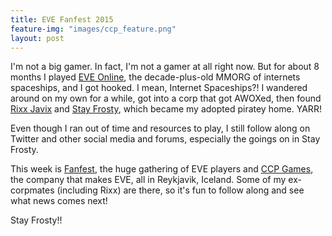 ```yaml
---
title: EVE Fanfest 2015
feature-img: "images/ccp_feature.png"
layout: post
---
```


I'm not a big gamer. In fact, I'm not a gamer at all right now. But for about 8 months I played [EVE Online](http://eveonline.com), the decade-plus-old MMORG of internets spaceships, and I got hooked. I mean, Internet Spaceships?! I wandered around on my own for a while, got into a corp that got AWOXed, then found [Rixx Javix](http://eveoganda.blogspot.com/) and [Stay Frosty](http://stayfrostyeve.com/), which became  my adopted piratey home. YARR!

Even though I ran out of time and resources to play, I still follow along on Twitter and other social media and forums, especially the goings on in Stay Frosty.

This week is [Fanfest](http://fanfest.eveonline.com/en/default), the huge gathering of EVE players and [CCP Games](http://www.ccpgames.com/en/home), the company that makes EVE, all in Reykjavik, Iceland. Some of my ex-corpmates (including Rixx) are there, so it's fun to follow along and see what news comes next!

Stay Frosty!!
